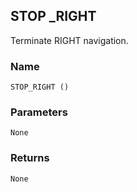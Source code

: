 ## STOP \_RIGHT

Terminate RIGHT navigation.


### Name

`STOP_RIGHT ()`


### Parameters

`None`


### Returns

`None`